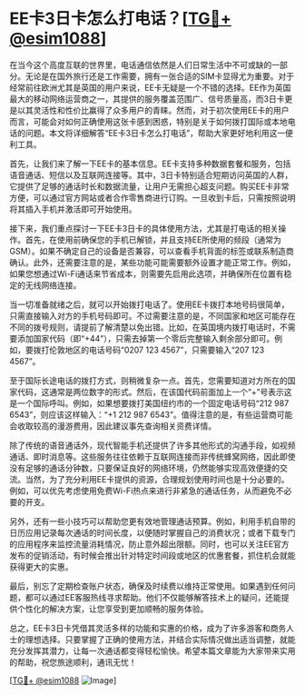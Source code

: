 # EE卡3日卡怎么打电话？[[TG💪+ @esim1088](https://t.me/s/esim1088)]

在当今这个高度互联的世界里，电话通信依然是人们日常生活中不可或缺的一部分。无论是在国外旅行还是工作需要，拥有一张合适的SIM卡显得尤为重要。对于经常前往欧洲尤其是英国的用户来说，EE卡无疑是一个不错的选择。EE作为英国最大的移动网络运营商之一，其提供的服务覆盖范围广、信号质量高，而3日卡更是以其灵活性和性价比赢得了众多用户的青睐。然而，对于初次使用EE卡的用户而言，可能会对如何正确使用这张卡感到困惑，特别是关于如何拨打国际或本地电话的问题。本文将详细解答“EE卡3日卡怎么打电话”，帮助大家更好地利用这一便利工具。

首先，让我们来了解一下EE卡的基本信息。EE卡支持多种数据套餐和服务，包括语音通话、短信以及互联网连接等。其中，3日卡特别适合短期访问英国的人群，它提供了足够的通话时长和数据流量，让用户无需担心超支问题。购买EE卡非常方便，可以通过官方网站或者合作零售商进行订购。一旦收到卡后，只需按照说明将其插入手机并激活即可开始使用。

接下来，我们重点探讨一下EE卡3日卡的具体使用方法，尤其是打电话的相关操作。首先，在使用前确保您的手机已解锁，并且支持EE所使用的频段（通常为GSM）。如果不确定自己的设备是否兼容，可以查看手机背面的标签或联系制造商确认。此外，还需要注意的是，某些功能可能需要额外设置才能正常工作。例如，如果您想通过Wi-Fi通话来节省成本，则需要先启用此选项，并确保所在位置有稳定的无线网络连接。

当一切准备就绪之后，就可以开始拨打电话了。使用EE卡拨打本地号码很简单，只需直接输入对方的手机号码即可。不过需要注意的是，不同国家和地区可能存在不同的拨号规则，请提前了解清楚以免出错。比如，在英国境内拨打电话时，不需要添加国家代码（即“+44”），只需去掉第一个零后完整输入剩余部分即可。例如，要拨打伦敦地区的电话号码“0207 123 4567”，只需要输入“207 123 4567”。

至于国际长途电话的拨打方式，则稍微复杂一点。首先，您需要知道对方所在的国家代码，这通常是两位数字的形式。然后，在该国代码前面加上一个“+”号表示这是一个国际呼叫。例如，如果想要拨打美国纽约市的一个固定电话号码“212 987 6543”，则应该这样输入：“+1 212 987 6543”。值得注意的是，有些运营商可能会收取较高的漫游费用，因此建议事先查询相关资费详情。

除了传统的语音通话外，现代智能手机还提供了许多其他形式的沟通手段，如视频通话、即时消息等。这些服务往往依赖于互联网连接而非传统蜂窝网络，因此即使没有足够的通话分钟数，只要保证良好的网络环境，仍然能够实现高效便捷的交流。当然，为了充分利用EE卡提供的资源，合理规划使用时间也是十分必要的。例如，可以优先考虑使用免费Wi-Fi热点来进行非紧急的通话任务，从而避免不必要的开支。

另外，还有一些小技巧可以帮助您更有效地管理通话预算。例如，利用手机自带的日历应用记录每次通话的时间长度，以便随时掌握自己的消费状况；或者下载专门的应用程序来监控流量消耗情况，防止意外超出限额。同时，也可以关注EE官方发布的促销活动，有时候会推出针对特定时间段或地区的优惠套餐，抓住机会就能获得更大的实惠。

最后，别忘了定期检查账户状态，确保及时续费以维持正常使用。如果遇到任何问题，都可以通过EE客服热线寻求帮助。他们不仅能够解答技术上的疑问，还能提供个性化的解决方案，让您享受到更加顺畅的服务体验。

总之，EE卡3日卡凭借其灵活多样的功能和实惠的价格，成为了许多游客和商务人士的理想选择。只要掌握了正确的使用方法，并结合实际情况做出适当调整，就能充分发挥其潜力，让每一次通话都变得轻松愉快。希望本篇文章能为大家带来实用的帮助，祝您旅途顺利，通讯无忧！

[[TG💪+ @esim1088](https://t.me/s/esim1088) ![Image](https://i.postimg.cc/4NQfJmqS/Snipaste-2025-05-13-00-14-12.png)]